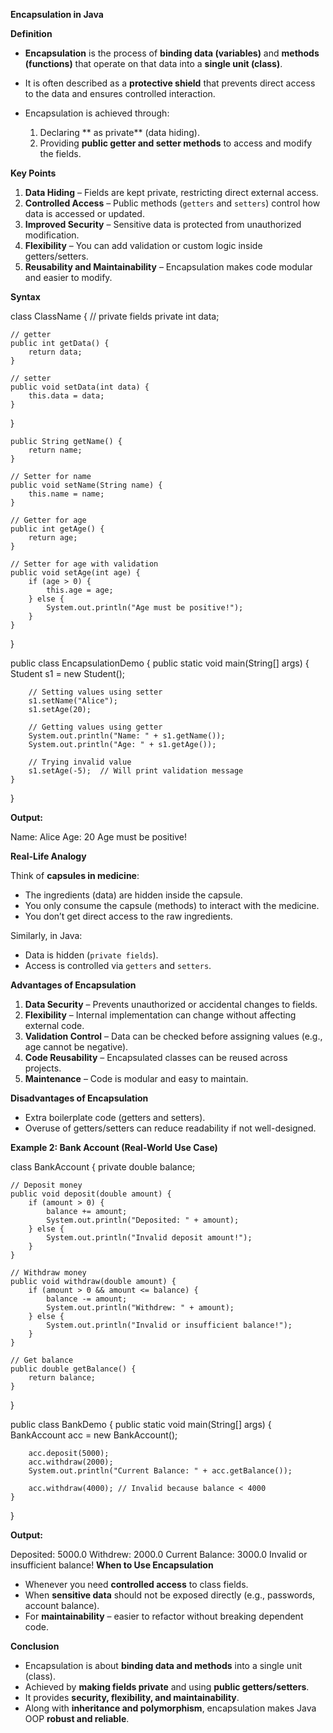 

 **Encapsulation in Java**

 **Definition**

* **Encapsulation** is the process of **binding data (variables)** and **methods (functions)** that operate on that data into a **single unit (class)**.
* It is often described as a **protective shield** that prevents direct access to the data and ensures controlled interaction.
* Encapsulation is achieved through:

  1. Declaring ** as private** (data hiding).
  2. Providing **public getter and setter methods** to access and modify the fields.


 **Key Points**

1. **Data Hiding** – Fields are kept private, restricting direct external access.
2. **Controlled Access** – Public methods (`getters` and `setters`) control how data is accessed or updated.
3. **Improved Security** – Sensitive data is protected from unauthorized modification.
4. **Flexibility** – You can add validation or custom logic inside getters/setters.
5. **Reusability and Maintainability** – Encapsulation makes code modular and easier to modify.

 **Syntax**

class ClassName {
    // private fields
    private int data;

    // getter
    public int getData() {
        return data;
    }

    // setter
    public void setData(int data) {
        this.data = data;
    }
}


    public String getName() {
        return name;
    }

    // Setter for name
    public void setName(String name) {
        this.name = name;
    }

    // Getter for age
    public int getAge() {
        return age;
    }

    // Setter for age with validation
    public void setAge(int age) {
        if (age > 0) {
            this.age = age;
        } else {
            System.out.println("Age must be positive!");
        }
    }
}

public class EncapsulationDemo {
    public static void main(String[] args) {
        Student s1 = new Student();

        // Setting values using setter
        s1.setName("Alice");
        s1.setAge(20);

        // Getting values using getter
        System.out.println("Name: " + s1.getName());
        System.out.println("Age: " + s1.getAge());

        // Trying invalid value
        s1.setAge(-5);  // Will print validation message
    }
}


**Output:**


Name: Alice
Age: 20
Age must be positive!


 **Real-Life Analogy**

Think of **capsules in medicine**:

* The ingredients (data) are hidden inside the capsule.
* You only consume the capsule (methods) to interact with the medicine.
* You don’t get direct access to the raw ingredients.

Similarly, in Java:

* Data is hidden (`private fields`).
* Access is controlled via `getters` and `setters`.


**Advantages of Encapsulation**

1. **Data Security** – Prevents unauthorized or accidental changes to fields.
2. **Flexibility** – Internal implementation can change without affecting external code.
3. **Validation Control** – Data can be checked before assigning values (e.g., age cannot be negative).
4. **Code Reusability** – Encapsulated classes can be reused across projects.
5. **Maintenance** – Code is modular and easy to maintain.


 **Disadvantages of Encapsulation**

* Extra boilerplate code (getters and setters).
* Overuse of getters/setters can reduce readability if not well-designed.


 **Example 2: Bank Account (Real-World Use Case)**

class BankAccount {
    private double balance;

    // Deposit money
    public void deposit(double amount) {
        if (amount > 0) {
            balance += amount;
            System.out.println("Deposited: " + amount);
        } else {
            System.out.println("Invalid deposit amount!");
        }
    }

    // Withdraw money
    public void withdraw(double amount) {
        if (amount > 0 && amount <= balance) {
            balance -= amount;
            System.out.println("Withdrew: " + amount);
        } else {
            System.out.println("Invalid or insufficient balance!");
        }
    }

    // Get balance
    public double getBalance() {
        return balance;
    }
}

public class BankDemo {
    public static void main(String[] args) {
        BankAccount acc = new BankAccount();

        acc.deposit(5000);
        acc.withdraw(2000);
        System.out.println("Current Balance: " + acc.getBalance());

        acc.withdraw(4000); // Invalid because balance < 4000
    }
}


**Output:**


Deposited: 5000.0
Withdrew: 2000.0
Current Balance: 3000.0
Invalid or insufficient balance!
 **When to Use Encapsulation**

* Whenever you need **controlled access** to class fields.
* When **sensitive data** should not be exposed directly (e.g., passwords, account balance).
* For **maintainability** – easier to refactor without breaking dependent code.


 **Conclusion**

* Encapsulation is about **binding data and methods** into a single unit (class).
* Achieved by **making fields private** and using **public getters/setters**.
* It provides **security, flexibility, and maintainability**.
* Along with **inheritance and polymorphism**, encapsulation makes Java OOP **robust and reliable**.

